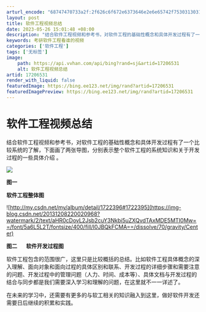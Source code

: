 ```yaml
---
arturl_encode: "68747470733a2f:2f626c6f672e6373646e2e6e65742f75303130313931323433:2f61727469636c652f64657461696c732f3137323036353331"
layout: post
title: 软件工程视频总结
date: 2023-05-26 15:01:48 +08:00
description: "结合软件工程视频和参考书，对软件工程的基础性概念和具体开发过程有了一个比较系"
keywords: 考研软件工程看谁的视频
categories: ['软件工程']
tags: ['无标签']
image:
    path: https://api.vvhan.com/api/bing?rand=sj&artid=17206531
    alt: 软件工程视频总结
artid: 17206531
render_with_liquid: false
featuredImage: https://bing.ee123.net/img/rand?artid=17206531
featuredImagePreview: https://bing.ee123.net/img/rand?artid=17206531
---
```


# 软件工程视频总结

结合软件工程视频和参考书，对软件工程的基础性概念和具体开发过程有了一个比较系统的了解，下面画了两张导图，分别表示整个软件工程的系统知识和关于开发过程的一些具体介绍
。

![](https://img-blog.csdn.net/20131208215111468?watermark/2/text/aHR0cDovL2Jsb2cuY3Nkbi5uZXQvdTAxMDE5MTI0Mw==/font/5a6L5L2T/fontsize/400/fill/I0JBQkFCMA==/dissolve/70/gravity/Center)

**图一**

**软件工程整体图**

![http://my.csdn.net/my/album/detail/1722396#1722395](https://img-blog.csdn.net/20131208220020968?watermark/2/text/aHR0cDovL2Jsb2cuY3Nkbi5uZXQvdTAxMDE5MTI0Mw==/font/5a6L5L2T/fontsize/400/fill/I0JBQkFCMA==/dissolve/70/gravity/Center)

**图二       软件开发过程图**

软件工程包含的范围很广，这里只是比较概括的总结。比如软件工程具体概念的深入理解、面向对象和面向过程的具体区别和联系、开发过程的详细步骤和需要注意的问题、开发过程中的管理问题（人力、时间、成本等）、具体文档与开发过程的结合与同步都是我们需要深入学习和理解的问题，在这里就不一一详述了。

在未来的学习中，还需要有更多的与软工相关的知识融入到这里，做好软件开发还需要日后继续的积累和实践。